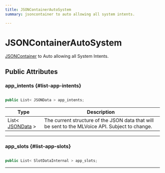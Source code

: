 ```yaml
---
title: JSONContainerAutoSystem
summary: jsoncontainer to auto allowing all system intents. 

---
```


# JSONContainerAutoSystem




[JSONContainer](/versioned_docs/version-22-Mar-2023/unity-api/api/Classes/MLVoiceIntentsConfiguration/MLVoiceIntentsConfiguration.JSONContainer.md) to Auto allowing all System Intents.   





## Public Attributes

### app_intents {#list-app-intents}

```csharp

public List< JSONData > app_intents;

```

| Type | Description  | 
|--|--|
| List&lt; [JSONData](/versioned_docs/version-22-Mar-2023/unity-api/api/Classes/MLVoiceIntentsConfiguration/MLVoiceIntentsConfiguration.JSONData.md) &gt; | The current structure of the JSON data that will be sent to the MLVoice API. Subject to change.  |





-----------

### app_slots {#list-app-slots}

```csharp

public List< SlotDataInternal > app_slots;

```






-----------


